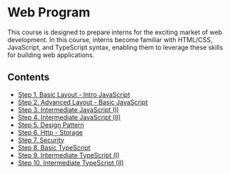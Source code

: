 # Web Program <!-- omit in toc -->

This course is designed to prepare interns for the exciting market of web development. In this course, interns become familiar with HTML/CSS, JavaScript, and TypeScript syntax, enabling them to leverage these skills for building web applications.

## Contents <!-- omit in toc -->
- [Step 1. Basic Layout - Intro JavaScript](https://github.com/cs-internship/cs-internship-spec/blob/master/courses/web/01-BasicLayout-IntroJS.md)
- [Step 2. Advanced Layout - Basic JavaScript](https://github.com/cs-internship/cs-internship-spec/blob/master/courses/web/02-AdvancedLayout-BasicJS.md)
- [Step 3. Intermediate JavaScript (I)](https://github.com/cs-internship/cs-internship-spec/blob/master/courses/web/03-intermediateJS(I).md)
- [Step 4. Intermediate JavaScript (II)](https://github.com/cs-internship/cs-internship-spec/blob/master/courses/web/04-intermediateJS(II).md)
- [Step 5. Design Pattern](https://github.com/cs-internship/cs-internship-spec/blob/master/courses/web/05-DesignPattern.md)
- [Step 6. Http - Storage](https://github.com/cs-internship/cs-internship-spec/blob/master/courses/web/06-http-storage.md)
- [Step 7. Security](https://github.com/cs-internship/cs-internship-spec/blob/master/courses/web/07-Security.md)
- [Step 8. Basic TypeScript](https://github.com/cs-internship/cs-internship-spec/blob/master/courses/web/08-BasicTS.md)
- [Step 9. Intermediate TypeScript (I)](https://github.com/cs-internship/cs-internship-spec/blob/master/courses/web/09-IntermediateTS(I).md)
- [Step 10. Intermediate TypeScript (II)](https://github.com/cs-internship/cs-internship-spec/blob/master/courses/web/10-IntermediateTS(II).md)
